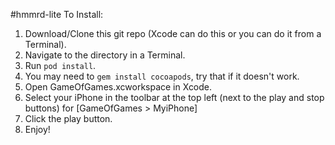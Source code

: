 #hmmrd-lite
To Install:

1. Download/Clone this git repo (Xcode can do this or you can do it from a Terminal).
2. Navigate to the directory in a Terminal.
3. Run `pod install`.
 1. You may need to `gem install cocoapods`, try that if it doesn't work.
4. Open GameOfGames.xcworkspace in Xcode.
5. Select your iPhone in the toolbar at the top left (next to the play and stop buttons) for [GameOfGames > MyiPhone]
6. Click the play button.
7. Enjoy!

